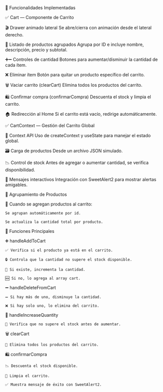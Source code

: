 🚀 Funcionalidades Implementadas

✅ Cart — Componente de Carrito

🎬 Drawer animado lateral	Se abre/cierra con animación desde el lateral derecho.

🧺 Listado de productos agrupados	Agrupa por ID e incluye nombre, descripción, precio y subtotal.

➕➖ Controles de cantidad	Botones para aumentar/disminuir la cantidad de cada ítem.

❌ Eliminar ítem	Botón para quitar un producto específico del carrito.

🗑️ Vaciar carrito (clearCart)	Elimina todos los productos del carrito.

🛍️ Confirmar compra (confirmarCompra)	Descuenta el stock y limpia el carrito.

🏠 Redirección al Home	Si el carrito está vacío, redirige automáticamente.

✅ CartContext — Gestión del Carrito Global

🧠 Context API	Uso de createContext y useState para manejar el estado global.

🗃️ Carga de productos	Desde un archivo JSON simulado.

📉 Control de stock	Antes de agregar o aumentar cantidad, se verifica disponibilidad.

💬 Mensajes interactivos	Integración con SweetAlert2 para mostrar alertas amigables.

🧮 Agrupamiento de Productos

🧩 Cuando se agregan productos al carrito:

    Se agrupan automáticamente por id.

    Se actualiza la cantidad total por producto.

🔧 Funciones Principales

➕ handleAddToCart

    ✅ Verifica si el producto ya está en el carrito.

    🔒 Controla que la cantidad no supere el stock disponible.

    🔁 Si existe, incrementa la cantidad.

    🆕 Si no, lo agrega al array cart.

➖ handleDeleteFromCart

    ➖ Si hay más de uno, disminuye la cantidad.

    ❌ Si hay solo uno, lo elimina del carrito.

🔼 handleIncreaseQuantity

    🚫 Verifica que no supere el stock antes de aumentar.

🗑️ clearCart

    🧹 Elimina todos los productos del carrito.

🛍️ confirmarCompra

    📉 Descuenta el stock disponible.

    🧼 Limpia el carrito.

    ✅ Muestra mensaje de éxito con SweetAlert2.